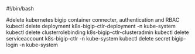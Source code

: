 #!/bin/bash

#delete kubernetes bigip container connecter, authentication and RBAC 
kubectl delete deployment k8s-bigip-ctlr-deployment -n kube-system
kubectl delete clusterrolebinding k8s-bigip-ctlr-clusteradmin
kubectl delete serviceaccount k8s-bigip-ctlr -n kube-system
kubectl delete secret bigip-login -n kube-system